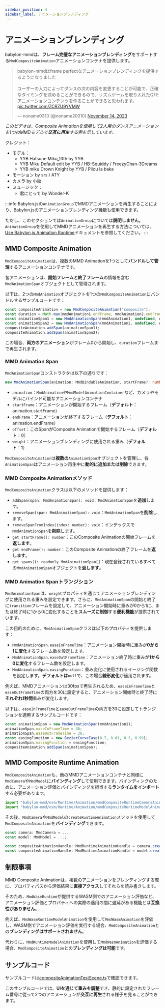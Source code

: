 ```yaml
---
sidebar_position: 4
sidebar_label: アニメーションブレンディング
---
```


# アニメーションブレンディング

babylon-mmdは、**フレーム完璧なアニメーションブレンディング**をサポートする`MmdCompositeAnimation`アニメーションコンテナを提供します。

<blockquote class="twitter-tweet" data-media-max-width="10000">
<p lang="ja" dir="ltr">
    babylon-mmdはframe perfectなアニメーションブレンディングを提供するようになりました
    <br/>
    <br/>
    ユーザーの入力によってダンスの次の内容を変更することが可能で、正確なタイミングを決めることができるので、リズムゲームを取り入れたQTEアニメーションコンテンツを作ることができると思われます。
    <a href="https://t.co/ZCRZU9YVMW">pic.twitter.com/ZCRZU9YVMW</a>
</p>
&mdash; noname0310 (@noname20310)
<a href="https://twitter.com/noname20310/status/1724322704323756229?ref_src=twsrc%5Etfw">
November 14, 2023
</a>
</blockquote>
<script async src="https://platform.twitter.com/widgets.js" charset="utf-8"></script> 

*このビデオは、Composite Animationを使用して2人用のダンスアニメーションを1つのMMDモデルで**交互に再生**する例を示しています。*

クレジット：
- モデル：
  - YYB Hatsune Miku_10th by YYB
  - YYB Miku Default edit by YYB / HB-Squiddy / FreezyChan-3Dreams
  - YYB miku Crown Knight by YYB / Pilou la baka
- モーション by srs / ATY
- カメラ by 小紋
- ミュージック： 
  - 君にとって by Wonder-K 

:::info
Babylon.jsの`AnimationGroup`でMMDアニメーションを再生することにより、Babylon.jsのアニメーションブレンディング機能も使用できます。

ただし、このセクションでは`AnimationGroup`については**説明しません**。`AnimationGroup`を使用してMMDアニメーションを再生する方法については、[Use Babylon.js Animation Runtime](../use-babylonjs-animation-runtime#babylonjs-animation-group)ドキュメントを参照してください。
:::

## MMD Composite Animation

`MmdCompositeAnimation`は、複数のMMD Animationを1つとして**バンドルして管理**するアニメーションコンテナです。

各アニメーションは、**開始フレームと終了フレーム**の情報を含む`MmdAnimationSpan`オブジェクトとして管理されます。

以下は、2つの`MmdAnimation`オブジェクトを1つの`MmdCompositeAnimation`にバンドルするサンプルコードです：

```typescript
const compositeAnimation = new MmdCompositeAnimation("composite");
const duration = Math.max(mmdAnimation1.endFrame, mmdAnimation2.endFrame);
const animationSpan1 = new MmdAnimationSpan(mmdAnimation1, undefined, duration, 0, 1);
const animationSpan2 = new MmdAnimationSpan(mmdAnimation2, undefined, duration, 0, 1);
compositeAnimation.addSpan(animationSpan1);
compositeAnimation.addSpan(animationSpan2);
```

この場合、**両方のアニメーション**がフレーム0から開始し、`duration`フレームまで再生されます。

### MMD Animation Span

`MmdAnimationSpan`コンストラクタは以下の通りです：

```typescript
new MmdAnimationSpan(animation: MmdBindableAnimation, startFrame?: number, endFrame?: number, offset?: number, weight?: number): MmdAnimationSpan
```

- `animation`：`MmdAnimation`や`MmdModelAnimationContainer`など、カメラやモデルにバインド可能なアニメーションコンテナ
- `startFrame`：アニメーションが開始するフレーム（**デフォルト**：animation.startFrame）
- `endFrame`：アニメーションが終了するフレーム（**デフォルト**：animation.endFrame）
- `offset`：このSpanがComposite Animationで開始するフレーム（**デフォルト**：0）
- `weight`：アニメーションブレンディングに使用される重み（**デフォルト**：1）

`MmdCompositeAnimation`は**複数の**`AnimationSpan`オブジェクトを管理し、各`AnimationSpan`はアニメーション再生中に**動的に追加または削除**できます。

### MMD Composite Animationメソッド

`MmdCompositeAnimation`クラスは以下のメソッドを提供します：

- `addSpan(span: MmdAnimationSpan): void`：`MmdAnimationSpan`を**追加**します。
- `removeSpan(span: MmdAnimationSpan): void`：`MmdAnimationSpan`を**削除**します。
- `removeSpanFromIndex(index: number): void`：インデックスで`MmdAnimationSpan`を**削除**します。
- `get startFrame(): number`：このComposite Animationの開始フレームを**返します**。
- `get endFrame(): number`：このComposite Animationの終了フレームを**返します**。
- `get spans(): readonly MmdAnimationSpan[]`：現在登録されているすべての`MmdAnimationSpan`オブジェクトを**返します**。

### MMD Animation Spanトランジション

`MmdAnimationSpan`は、`weight`プロパティを通じてアニメーションブレンディングに使用される重みを設定できます。さらに、`MmdAnimationSpan`の開始と終了に`transition`フレームを設定して、アニメーション開始時に重みが0から1に、または終了時に1から0に変化することを**スムーズに制御**する**便利機能**が提供されています。

この目的のために、`MmdAnimationSpan`クラスは以下のプロパティを提供します：

- `MmdAnimationSpan.easeInFrameTime`：アニメーション開始時に重みが**0から1に変化**するフレーム数を設定します。
- `MmdAnimationSpan.easeOutFrameTime`：アニメーション終了時に重みが**1から0に変化**するフレーム数を設定します。
- `MmdAnimationSpan.easingFunction`：重み変化に使用されるイージング関数を設定します。**デフォルトは**`null`で、この場合**線形変化**が適用されます。

例えば、MMDアニメーションは30fpsで再生されるため、`easeInFrameTime`と`easeOutFrameTime`の両方を30に設定すると、アニメーション開始時と終了時に**それぞれ1秒間**重みが変化します。

以下は、`easeInFrameTime`と`easeOutFrameTime`の両方を30に設定してトランジションを適用するサンプルコードです：

```typescript
const animationSpan = new MmdAnimationSpan(mmdAnimation1);
animationSpan.easeInFrameTime = 30;
animationSpan.easeOutFrameTime = 30;
const easingFunction = new BezierCurveEase(0.7, 0.01, 0.3, 0.99);
animationSpan.easingFunction = easingFunction;
compositeAnimation.addSpan(animationSpan);
```

## MMD Composite Runtime Animation

`MmdCompositeAnimation`も、他のMMDアニメーションコンテナと同様に`MmdCamera`や`MmdModel`に**バインディング**して使用できます。バインディングのために、アニメーション評価とバインディングを担当する**ランタイムをインポート**する必要があります。

```typescript
import "babylon-mmd/esm/Runtime/Animation/mmdCompositeRuntimeCameraAnimation";
import "babylon-mmd/esm/Runtime/Animation/mmdCompositeRuntimeModelAnimation";
```

その後、`MmdCamera`や`MmdModel`の`createRuntimeAnimation`メソッドを使用して`MmdCompositeAnimation`を**バインディング**できます。

```typescript
const camera: MmdCamera = ...;
const model: MmdModel = ...;

const compositeAnimationHandle: MmdRuntimeAnimationHandle = camera.createRuntimeAnimation(compositeAnimation);
const compositeAnimationHandle: MmdRuntimeAnimationHandle = model.createRuntimeAnimation(compositeAnimation);
```

## 制限事項

MMD Composite Animationは、複数のアニメーションをブレンディングする際に、プロパティパスから評価結果に**直接アクセス**してそれらを読み書きします。

そのため、`MmdWasmRuntime`が提供するWASM側でのアニメーション評価など、アニメーション評価とプロパティへの実際の適用の間に遅延がある機能とは**互換性がありません**。

例えば、`MmdWasmRuntimeModelAnimation`を使用して`MmdWasmAnimation`を評価し、WASM側でアニメーション評価を実行する場合、`MmdCompositeAnimation`との**ブレンディングはサポートされません**。

代わりに、`MmdRuntimeModelAnimation`を使用して`MmdWasmAnimation`を評価する場合、`MmdCompositeAnimation`との**ブレンディングは可能**です。

## サンプルコード

サンプルコードは[compositeAnimationTestScene.ts](https://github.com/noname0310/babylon-mmd/blob/main/src/Test/Scene/compositeAnimationTestScene.ts)で確認できます。

このサンプルコードでは、**UIを通じて重みを調整**でき、静的に設定されたフレーム番号に従って2つのアニメーションが**交互に再生**される様子を見ることができます。
